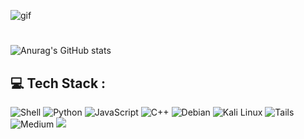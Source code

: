 ![gif](https://i.pinimg.com/originals/40/ab/84/40ab8469396d0e76483b56812aad6c84.gif)
<h1></h1>

![Anurag's GitHub stats](https://github-readme-stats.vercel.app/api?username=cedev-1&show_icons=true&theme=synthwave)


## 💻 Tech Stack :
![Shell](https://img.shields.io/badge/Shell_Script-121011?style=for-the-badge&logo=gnu-bash&logoColor=white)
![Python](https://img.shields.io/badge/python-3670A0?style=for-the-badge&logo=python&logoColor=ffdd54](https://img.shields.io/badge/JavaScript-F7DF1E?style=for-the-badge&logo=javascript&logoColor=black)) 
![JavaScript](https://img.shields.io/badge/JavaScript-F7DF1E?style=for-the-badge&logo=javascript&logoColor=black) 
![C++](https://img.shields.io/badge/C%2B%2B-00599C?style=for-the-badge&logo=c%2B%2B&logoColor=white)
![Debian](https://img.shields.io/badge/Debian-A81D33?style=for-the-badge&logo=debian&logoColor=white)
![Kali Linux](https://img.shields.io/badge/Kali_Linux-557C94?style=for-the-badge&logo=kali-linux&logoColor=white)
![Tails](https://img.shields.io/badge/Tails%20-56347C?&style=for-the-badge&logo=tails&logoColor=white)
![Medium](https://img.shields.io/badge/Medium-12100E?style=for-the-badge&logo=medium&logoColor=white)
![](https://img.shields.io/badge/Nintendo_3DS-D12228?style=for-the-badge&logo=nintendo-3ds&logoColor=white)


